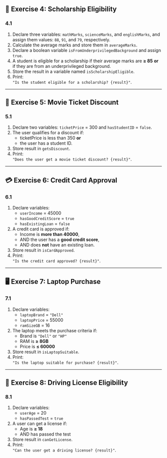 ## 🧮 Exercise 4: Scholarship Eligibility

### 4.1

1. Declare three variables: `mathMarks`, `scienceMarks`, and `englishMarks`, and assign them values: `88`, `91`, and `79`, respectively.  
2. Calculate the average marks and store them in `averageMarks`.  
3. Declare a boolean variable `isFromUnderprivilegedBackground` and assign `true`.  
4. A student is eligible for a scholarship if their average marks are **≥ 85** **or** if they are from an underprivileged background.  
5. Store the result in a variable named `isScholarshipEligible`.  
6. Print:  
   `"Is the student eligible for a scholarship? {result}"`.

---

## 🍿 Exercise 5: Movie Ticket Discount

### 5.1

1. Declare two variables: `ticketPrice` = 300 and `hasStudentID` = `false`.  
2. The user qualifies for a discount if:
   - ticketPrice is less than 350 **or**
   - the user has a student ID.
3. Store result in `getsDiscount`.  
4. Print:  
   `"Does the user get a movie ticket discount? {result}"`.

---

## 💳 Exercise 6: Credit Card Approval

### 6.1

1. Declare variables:
   - `userIncome` = 45000  
   - `hasGoodCreditScore` = `true`  
   - `hasExistingLoan` = `false`
2. A credit card is approved if:
   - Income is **more than 40000**,  
   - AND the user has a **good credit score**,  
   - AND does **not** have an existing loan.
3. Store result in `isCardApproved`.  
4. Print:  
   `"Is the credit card approved? {result}"`.

---

## 🖥️ Exercise 7: Laptop Purchase

### 7.1

1. Declare variables:
   - `laptopBrand` = `"Dell"`  
   - `laptopPrice` = 55000  
   - `ramSizeGB` = 16  
2. The laptop meets the purchase criteria if:
   - Brand is `"Dell"` or `"HP"`  
   - RAM is **≥ 8GB**  
   - Price is **≤ 60000**
3. Store result in `isLaptopSuitable`.  
4. Print:  
   `"Is the laptop suitable for purchase? {result}"`.

---

## 🚗 Exercise 8: Driving License Eligibility

### 8.1

1. Declare variables:
   - `userAge` = 20  
   - `hasPassedTest` = `true`  
2. A user can get a license if:
   - Age is **≥ 18**  
   - AND has passed the test
3. Store result in `canGetLicense`.  
4. Print:  
   `"Can the user get a driving license? {result}"`.
